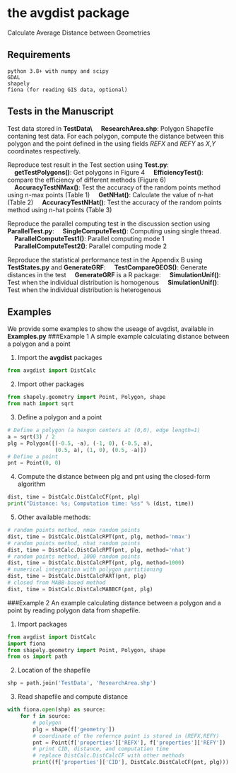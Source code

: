 # the avgdist package
Calculate Average Distance between Geometries


## Requirements
~~~
python 3.8+ with numpy and scipy
GDAL
shapely
fiona (for reading GIS data, optional)
~~~

## Tests in the Manuscript 
Test data stored in **TestData\\**
&nbsp;&nbsp;&nbsp;&nbsp;**ResearchArea.shp**: Polygon Shapefile contaning test data. For each polygon, compute the distance between this polygon and the point defined in the using fields *REFX* and *REFY* as *X,Y* coordinates respectively.

Reproduce test result in the Test section using **Test.py**:
&nbsp;&nbsp;&nbsp;&nbsp;**getTestPolygons()**: Get polygons in Figure 4
&nbsp;&nbsp;&nbsp;&nbsp;**EfficiencyTest()**: compare the efficiency of different methods (Figure 6)
&nbsp;&nbsp;&nbsp;&nbsp;**AccuracyTestNMax()**: Test the accuracy of the random points method using n-max points (Table 1)
&nbsp;&nbsp;&nbsp;&nbsp;**GetNHat()**: Calculate the value of n-hat (Table 2)
&nbsp;&nbsp;&nbsp;&nbsp;**AccuracyTestNHat()**: Test the accuracy of the random points method using n-hat points (Table 3)

Reproduce the parallel computing test in the discussion section using **ParallelTest.py**:
&nbsp;&nbsp;&nbsp;&nbsp;**SingleComputeTest()**: Computing using single thread.
&nbsp;&nbsp;&nbsp;&nbsp;**ParallelComputeTest1()**: Parallel computing mode 1
&nbsp;&nbsp;&nbsp;&nbsp;**ParallelComputeTest2()**: Parallel computing mode 2

Reproduce the statistical performance test in the Appendix B using **TestStates.py** and **GenerateGRF**:
&nbsp;&nbsp;&nbsp;&nbsp;**TestCompareGEOS()**: Generate distances in the test
&nbsp;&nbsp;&nbsp;&nbsp;**GenerateGRF** is a R package: 
&nbsp;&nbsp;&nbsp;&nbsp;**SimulationUnif()**: Test when the individual distribution is homogenous 
&nbsp;&nbsp;&nbsp;&nbsp;**SimulationUnif()**: Test when the individual distribution is heterogenous 

## Examples
We provide some examples to show the useage of avgdist, available in **Examples.py**
###Example 1
A simple example calculating distance between a polygon and a point
1. Import the **avgdist** packages
```python
from avgdist import DistCalc
```
2. Import other packages
```python
from shapely.geometry import Point, Polygon, shape
from math import sqrt
```
3. Define a polygon and a point
```python
# Define a polygon (a hexgon centers at (0,0), edge length=1)
a = sqrt(3) / 2
plg = Polygon([(-0.5, -a), (-1, 0), (-0.5, a),
               (0.5, a), (1, 0), (0.5, -a)])
# Define a point
pnt = Point(0, 0)
```
4. Compute the distance between plg and pnt using the closed-form algorithm
```python
dist, time = DistCalc.DistCalcCF(pnt, plg)
print("Distance: %s; Computation time: %ss" % (dist, time))
```
5. Other available methods:
```python
# random points method, nmax random points
dist, time = DistCalc.DistCalcRPT(pnt, plg, method='nmax')
# random points method, nhat random points
dist, time = DistCalc.DistCalcRPT(pnt, plg, method='nhat')
# random points method, 1000 random points
dist, time = DistCalc.DistCalcRPT(pnt, plg, method=1000)
# numerical integration with polygon partitioning
dist, time = DistCalc.DistCalcPART(pnt, plg)
# closed from MABB-based method
dist, time = DistCalc.DistCalcMABBCF(pnt, plg)
```

###Example 2
An example calculating distance between a polygon and a point by reading polygon data from shapefile.

1. Import packages
```python
from avgdist import DistCalc
import fiona
from shapely.geometry import Point, Polygon, shape
from os import path
```

2. Location of the shapefile
```python
shp = path.join('TestData', 'ResearchArea.shp')
```

3. Read shapefile and compute distance
```python
with fiona.open(shp) as source:
    for f in source:
        # polygon
        plg = shape(f['geometry'])
        # coordinate of the refernce point is stored in (REFX,REFY)
        pnt = Point(f['properties']['REFX'], f['properties']['REFY'])
        # print CID, distance, and computation time
        # replace DistCalc.DistCalcCF with other methods
        print((f['properties']['CID'], DistCalc.DistCalcCF(pnt, plg)))
```







